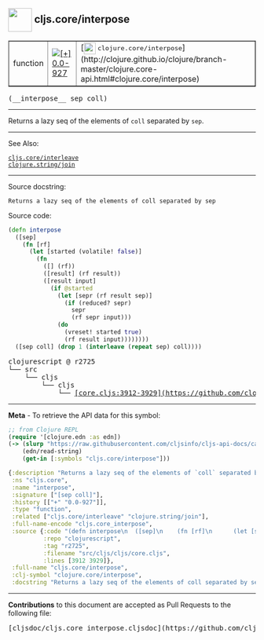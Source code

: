 ## <img width="48px" valign="middle" src="http://i.imgur.com/Hi20huC.png"> cljs.core/interpose

 <table border="1">
<tr>

<td>function</td>
<td><a href="https://github.com/cljsinfo/cljs-api-docs/tree/0.0-927"><img valign="middle" alt="[+] 0.0-927" src="https://img.shields.io/badge/+-0.0--927-lightgrey.svg"></a> </td>
<td>
[<img height="24px" valign="middle" src="http://i.imgur.com/1GjPKvB.png"> <samp>clojure.core/interpose</samp>](http://clojure.github.io/clojure/branch-master/clojure.core-api.html#clojure.core/interpose)
</td>
</tr>
</table>

 <samp>
(__interpose__ sep coll)<br>
</samp>

---

Returns a lazy seq of the elements of `coll` separated by `sep`.

---


See Also:

[`cljs.core/interleave`](cljs.core_interleave.md)<br>
[`clojure.string/join`](clojure.string_join.md)<br>

---

Source docstring:

```
Returns a lazy seq of the elements of coll separated by sep
```

Source code:

```clj
(defn interpose
  ([sep]
    (fn [rf]
      (let [started (volatile! false)]
        (fn
          ([] (rf))
          ([result] (rf result))
          ([result input]
            (if @started
              (let [sepr (rf result sep)]
                (if (reduced? sepr)
                  sepr
                  (rf sepr input)))
              (do
                (vreset! started true)
                (rf result input))))))))
  ([sep coll] (drop 1 (interleave (repeat sep) coll))))
```

 <pre>
clojurescript @ r2725
└── src
    └── cljs
        └── cljs
            └── <ins>[core.cljs:3912-3929](https://github.com/clojure/clojurescript/blob/r2725/src/cljs/cljs/core.cljs#L3912-L3929)</ins>
</pre>


---

__Meta__ - To retrieve the API data for this symbol:

```clj
;; from Clojure REPL
(require '[clojure.edn :as edn])
(-> (slurp "https://raw.githubusercontent.com/cljsinfo/cljs-api-docs/catalog/cljs-api.edn")
    (edn/read-string)
    (get-in [:symbols "cljs.core/interpose"]))
```

```clj
{:description "Returns a lazy seq of the elements of `coll` separated by `sep`.",
 :ns "cljs.core",
 :name "interpose",
 :signature ["[sep coll]"],
 :history [["+" "0.0-927"]],
 :type "function",
 :related ["cljs.core/interleave" "clojure.string/join"],
 :full-name-encode "cljs.core_interpose",
 :source {:code "(defn interpose\n  ([sep]\n    (fn [rf]\n      (let [started (volatile! false)]\n        (fn\n          ([] (rf))\n          ([result] (rf result))\n          ([result input]\n            (if @started\n              (let [sepr (rf result sep)]\n                (if (reduced? sepr)\n                  sepr\n                  (rf sepr input)))\n              (do\n                (vreset! started true)\n                (rf result input))))))))\n  ([sep coll] (drop 1 (interleave (repeat sep) coll))))",
          :repo "clojurescript",
          :tag "r2725",
          :filename "src/cljs/cljs/core.cljs",
          :lines [3912 3929]},
 :full-name "cljs.core/interpose",
 :clj-symbol "clojure.core/interpose",
 :docstring "Returns a lazy seq of the elements of coll separated by sep"}

```

---

__Contributions__ to this document are accepted as Pull Requests to the following file:

 <pre>
[cljsdoc/cljs.core_interpose.cljsdoc](https://github.com/cljsinfo/cljs-api-docs/blob/master/cljsdoc/cljs.core_interpose.cljsdoc)
</pre>

